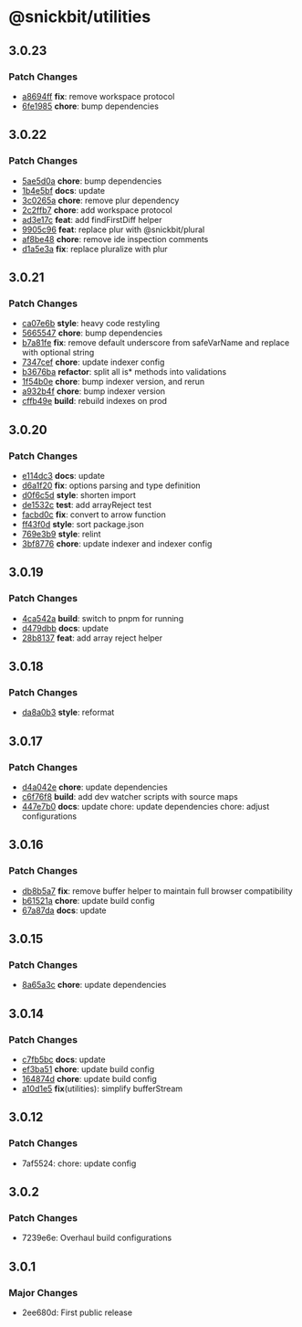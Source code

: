 # @snickbit/utilities

## 3.0.23

### Patch Changes

- [a8694ff](https://github.com/snickbit/snickbit.js/commit/a8694ff) **fix**:  remove workspace protocol
- [6fe1985](https://github.com/snickbit/snickbit.js/commit/6fe1985) **chore**:  bump dependencies

## 3.0.22

### Patch Changes

- [5ae5d0a](https://github.com/snickbit/snickbit.js/commit/5ae5d0a) **chore**:  bump dependencies
- [1b4e5bf](https://github.com/snickbit/snickbit.js/commit/1b4e5bf) **docs**:  update
- [3c0265a](https://github.com/snickbit/snickbit.js/commit/3c0265a) **chore**:  remove plur dependency
- [2c2ffb7](https://github.com/snickbit/snickbit.js/commit/2c2ffb7) **chore**:  add workspace protocol
- [ad3e17c](https://github.com/snickbit/snickbit.js/commit/ad3e17c) **feat**:  add findFirstDiff helper
- [9905c96](https://github.com/snickbit/snickbit.js/commit/9905c96) **feat**:  replace plur with @snickbit/plural
- [af8be48](https://github.com/snickbit/snickbit.js/commit/af8be48) **chore**:  remove ide inspection comments
- [d1a5e3a](https://github.com/snickbit/snickbit.js/commit/d1a5e3a) **fix**:  replace pluralize with plur

## 3.0.21

### Patch Changes

- [ca07e6b](https://github.com/snickbit/snickbit.js/commit/ca07e6b) **style**:  heavy code restyling
- [5665547](https://github.com/snickbit/snickbit.js/commit/5665547) **chore**:  bump dependencies
- [b7a81fe](https://github.com/snickbit/snickbit.js/commit/b7a81fe) **fix**:  remove default underscore from safeVarName and replace with optional string
- [7347cef](https://github.com/snickbit/snickbit.js/commit/7347cef) **chore**:  update indexer config
- [b3676ba](https://github.com/snickbit/snickbit.js/commit/b3676ba) **refactor**:  split all is* methods into validations
- [1f54b0e](https://github.com/snickbit/snickbit.js/commit/1f54b0e) **chore**:  bump indexer version, and rerun
- [a932b4f](https://github.com/snickbit/snickbit.js/commit/a932b4f) **chore**:  bump indexer version
- [cffb49e](https://github.com/snickbit/snickbit.js/commit/cffb49e) **build**:  rebuild indexes on prod

## 3.0.20

### Patch Changes

- [e114dc3](https://github.com/snickbit/snickbit.js/commit/e114dc3) **docs**:  update
- [d6a1f20](https://github.com/snickbit/snickbit.js/commit/d6a1f20) **fix**:  options parsing and type definition
- [d0f6c5d](https://github.com/snickbit/snickbit.js/commit/d0f6c5d) **style**:  shorten import
- [de1532c](https://github.com/snickbit/snickbit.js/commit/de1532c) **test**:  add arrayReject test
- [facbd0c](https://github.com/snickbit/snickbit.js/commit/facbd0c) **fix**:  convert to arrow function
- [ff43f0d](https://github.com/snickbit/snickbit.js/commit/ff43f0d) **style**:  sort package.json
- [769e3b9](https://github.com/snickbit/snickbit.js/commit/769e3b9) **style**:  relint
- [3bf8776](https://github.com/snickbit/snickbit.js/commit/3bf8776) **chore**:  update indexer and indexer config

## 3.0.19

### Patch Changes

- [4ca542a](https://github.com/snickbit/snickbit.js/commit/4ca542a) **build**:  switch to pnpm for running
- [d479dbb](https://github.com/snickbit/snickbit.js/commit/d479dbb) **docs**:  update
- [28b8137](https://github.com/snickbit/snickbit.js/commit/28b8137) **feat**:  add array reject helper

## 3.0.18

### Patch Changes

- [da8a0b3](https://github.com/snickbit/snickbit.js/commit/da8a0b3) **style**:  reformat

## 3.0.17

### Patch Changes

- [d4a042e](https://github.com/snickbit/snickbit.js/commit/d4a042e) **chore**:  update dependencies
- [c6f76f8](https://github.com/snickbit/snickbit.js/commit/c6f76f8) **build**:  add dev watcher scripts with source maps
- [447e7b0](https://github.com/snickbit/snickbit.js/commit/447e7b0) **docs**:  update chore: update dependencies chore: adjust configurations

## 3.0.16

### Patch Changes

- [db8b5a7](https://github.com/snickbit/snickbit.js/commit/db8b5a7) **fix**:  remove buffer helper to maintain full browser compatibility
- [b61521a](https://github.com/snickbit/snickbit.js/commit/b61521a) **chore**:  update build config
- [67a87da](https://github.com/snickbit/snickbit.js/commit/67a87da) **docs**:  update

## 3.0.15

### Patch Changes

- [8a65a3c](https://github.com/snickbit/snickbit.js/commit/8a65a3c) **chore**:  update dependencies

## 3.0.14

### Patch Changes

- [c7fb5bc](https://github.com/snickbit/snickbit.js/commit/c7fb5bc) **docs**:  update
- [ef3ba51](https://github.com/snickbit/snickbit.js/commit/ef3ba51) **chore**:  update build config
- [164874d](https://github.com/snickbit/snickbit.js/commit/164874d) **chore**:  update build config
- [a10d1e5](https://github.com/snickbit/snickbit.js/commit/a10d1e5) **fix**(utilities):  simplify bufferStream

## 3.0.12

### Patch Changes

- 7af5524: chore: update config

## 3.0.2

### Patch Changes

- 7239e6e: Overhaul build configurations

## 3.0.1

### Major Changes

- 2ee680d: First public release
